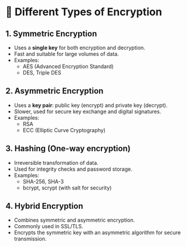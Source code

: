 # 🔐 Different Types of Encryption

## 1. Symmetric Encryption
- Uses a **single key** for both encryption and decryption.
- Fast and suitable for large volumes of data.
- Examples:
  - AES (Advanced Encryption Standard)
  - DES, Triple DES

## 2. Asymmetric Encryption
- Uses a **key pair**: public key (encrypt) and private key (decrypt).
- Slower, used for secure key exchange and digital signatures.
- Examples:
  - RSA
  - ECC (Elliptic Curve Cryptography)

## 3. Hashing (One-way encryption)
- Irreversible transformation of data.
- Used for integrity checks and password storage.
- Examples:
  - SHA-256, SHA-3
  - bcrypt, scrypt (with salt for security)

## 4. Hybrid Encryption
- Combines symmetric and asymmetric encryption.
- Commonly used in SSL/TLS.
- Encrypts the symmetric key with an asymmetric algorithm for secure transmission.